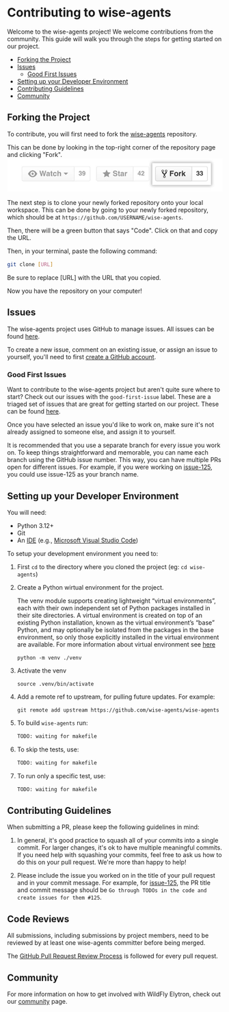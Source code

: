 Contributing to wise-agents
==================================

Welcome to the wise-agents project! We welcome contributions from the community. This guide will walk you through the steps for getting started on our project.

- [Forking the Project](#forking-the-project)
- [Issues](#issues)
  - [Good First Issues](#good-first-issues)
- [Setting up your Developer Environment](#setting-up-your-developer-environment)
- [Contributing Guidelines](#contributing-guidelines)
- [Community](#community)


## Forking the Project 
To contribute, you will first need to fork the [wise-agents](https://github.com/wise-agents/wise-agents) repository. 

This can be done by looking in the top-right corner of the repository page and clicking "Fork".
![fork](/docs/images/fork.jpg)

The next step is to clone your newly forked repository onto your local workspace. This can be done by going to your newly forked repository, which should be at `https://github.com/USERNAME/wise-agents`. 

Then, there will be a green button that says "Code". Click on that and copy the URL.



Then, in your terminal, paste the following command:
```bash
git clone [URL]
```
Be sure to replace [URL] with the URL that you copied.

Now you have the repository on your computer!

## Issues
The wise-agents project uses GitHub to manage issues. All issues can be found [here](https://github.com/wise-agents/wise-agents/issues). 

To create a new issue, comment on an existing issue, or assign an issue to yourself, you'll need to first [create a GitHub account](https://github.com/).


### Good First Issues
Want to contribute to the wise-agents project but aren't quite sure where to start? Check out our issues with the `good-first-issue` label. These are a triaged set of issues that are great for getting started on our project. These can be found [here](https://github.com/wise-agents/wise-agents/labels/good%20first%20issue). 

Once you have selected an issue you'd like to work on, make sure it's not already assigned to someone else, and assign it to yourself.

It is recommended that you use a separate branch for every issue you work on. To keep things straightforward and memorable, you can name each branch using the GitHub issue number. This way, you can have multiple PRs open for different issues. For example, if you were working on [issue-125](https://github.com/wise-agents/wise-agents/issues/125), you could use issue-125 as your branch name.

## Setting up your Developer Environment
You will need:

* Python 3.12+
* Git
* An [IDE](https://en.wikipedia.org/wiki/Comparison_of_integrated_development_environments#Python)
(e.g., [Microsoft Visual Studio Code](https://code.visualstudio.com/))

To setup your development environment you need to:

1. First `cd` to the directory where you cloned the project (eg: `cd wise-agents`)

2. Create a Python wirtual environment for the project.

    The venv module supports creating lightweight “virtual  environments”, each with their own independent set of Python packages installed in their site directories. A virtual environment is created on top of an existing Python installation, known as the virtual environment’s “base” Python, and may optionally be isolated from the packages in the base environment, so only those explicitly installed in the virtual environment are available.
For more information about virtual environment see [here](https://docs.python.org/3/library/venv.html)

    ```
    python -m venv ./venv
    ```

3. Activate the venv
    ```
    source .venv/bin/activate
    ```
4. Add a remote ref to upstream, for pulling future updates.
For example:

    ```
    git remote add upstream https://github.com/wise-agents/wise-agents
    ```
5. To build `wise-agents` run:
    ```bash
    TODO: waiting for makefile
    ```

6. To skip the tests, use:

    ```bash
    TODO: waiting for makefile
    ```

7. To run only a specific test, use:

    ```bash
    TODO: waiting for makefile
    ```


## Contributing Guidelines

When submitting a PR, please keep the following guidelines in mind:

1. In general, it's good practice to squash all of your commits into a single commit. For larger changes, it's ok to have multiple meaningful commits. If you need help with squashing your commits, feel free to ask us how to do this on your pull request. We're more than happy to help!

2. Please include the issue you worked on in the title of your pull request and in your commit message. For example, for [issue-125](https://github.com/wise-agents/wise-agents/issues/125), the PR title and commit message should be `Go through TODOs in the code and create issues for them #125`.


## Code Reviews

All submissions, including submissions by project members, need to be reviewed by at least one wise-agents committer before being merged.

The [GitHub Pull Request Review Process](https://docs.github.com/en/pull-requests/collaborating-with-pull-requests/reviewing-changes-in-pull-requests/about-pull-request-reviews) is followed for every pull request.


## Community
For more information on how to get involved with WildFly Elytron, check out our [community](https://wildfly-security.github.io/wildfly-elytron/community/) page.